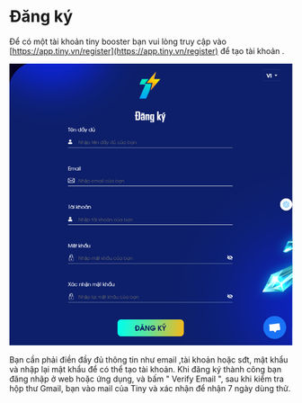 # Đăng ký

Để có một tài khoản tiny booster bạn vui lòng truy cập vào[ ](https://app.tiny.vn/register)[https://app.tiny.vn/register](https://app.tiny.vn/register) để tạo tài khoản .

![](<../.gitbook/assets/Screenshot 2023-11-13 161223.png>)

Bạn cần phải điền đầy đủ thông tin như email ,tài khoản hoặc sđt, mật khẩu và nhập lại mật khẩu để có thể tạo tài khoản. Khi đăng ký thành công bạn đăng nhập ở web hoặc ứng dụng, và bấm " Verify Email ", sau khi kiểm tra hộp thư Gmail, bạn vào mail của Tiny và xác nhận để nhận 7 ngày dùng thử.

